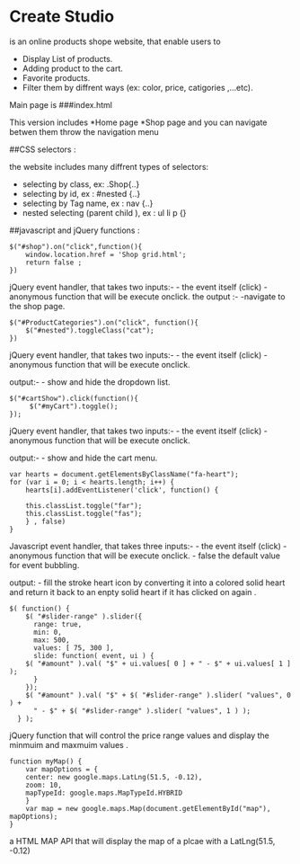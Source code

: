 
# Create Studio 
is an online products shope website, that enable users to 
* Display List of products.
* Adding product to the cart.
* Favorite products.
* Filter them by diffrent ways (ex: color, price, catigories ,...etc).

Main page is ###index.html 

This version includes
*Home page
*Shop page
and you can navigate betwen them throw the navigation menu


##CSS selectors : 

the website includes many diffrent types of selectors:
* selecting by class, ex: .Shop{..}
* selecting by id, ex : #nested {..}
* selecting by Tag name, ex : nav {..}
* nested selecting (parent child ), ex : ul li p {}




##javascript and jQuery functions : 



	$("#shop").on("click",function(){
	    window.location.href = 'Shop grid.html';
	    return false ; 
	})
jQuery event handler, that takes two inputs:-
	- the event itself (click)
	- anonymous function that will be execute onclick.
the output :-
    -navigate to the shop page.






	$("#ProductCategories").on("click", function(){
	    $("#nested").toggleClass("cat");
	})

jQuery event handler, that takes two inputs:-
	- the event itself (click)
	- anonymous function that will be execute onclick.

output:- 
	- show and hide the dropdown list.





	$("#cartShow").click(function(){
	     $("#myCart").toggle();
	}); 


jQuery event handler, that takes two inputs:-
	- the event itself (click)
	- anonymous function that will be execute onclick.

output:- 
	- show and hide the cart menu.





	var hearts = document.getElementsByClassName("fa-heart");
	for (var i = 0; i < hearts.length; i++) {
	    hearts[i].addEventListener('click', function() {

		this.classList.toggle("far");
		this.classList.toggle("fas");
	    } , false) 
	}


Javascript event handler, that takes three inputs:-
	- the event itself (click)
	- anonymous function that will be execute onclick.
	- false the default value for event bubbling. 

output:
	- fill the stroke heart icon by converting it into a colored solid heart and return it back to an enpty solid heart if it has clicked on again .




	$( function() {
	    $( "#slider-range" ).slider({
	      range: true,
	      min: 0,
	      max: 500,
	      values: [ 75, 300 ],
	      slide: function( event, ui ) {
		$( "#amount" ).val( "$" + ui.values[ 0 ] + " - $" + ui.values[ 1 ] );
	      }
	    });
	    $( "#amount" ).val( "$" + $( "#slider-range" ).slider( "values", 0 ) +
	      " - $" + $( "#slider-range" ).slider( "values", 1 ) );
	  } );


jQuery function that will control the price range values and display the minmuim and maxmuim values .




	function myMap() {
	    var mapOptions = {
		center: new google.maps.LatLng(51.5, -0.12),
		zoom: 10,
		mapTypeId: google.maps.MapTypeId.HYBRID
	    }
	    var map = new google.maps.Map(document.getElementById("map"), mapOptions);
	}


a HTML MAP API that will display the map of a plcae with a LatLng(51.5, -0.12)

